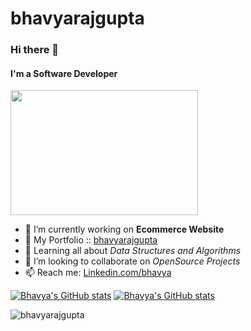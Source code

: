 ﻿# bhavyarajgupta
### Hi there 👋
#### I'm a Software Developer

<img src="https://media.giphy.com/media/bcKmIWkUMCjVm/giphy.gif" height="200px" width="300px">

- 🔭 I’m currently working on __Ecommerce Website__
- 🔭 My Portfolio :: [bhavyarajgupta](https://bhavyarajgupta.tech)
- 🌱 Learning all about *Data Structures and Algorithms*
- 👯 I’m looking to collaborate on *OpenSource Projects*
- 📫 Reach me: [Linkedin.com/bhavya](https://www.linkedin.com/in/bhavya-raj-gupta/)

[![Bhavya's GitHub stats](https://github-readme-stats.vercel.app/api?username=bhavyarajgupta&show_icons=true&count_private=true&theme=darcula&hide_border=true&hide=stars,issues,contribs&bg_color=00000000)](https://github.com/bhavyarajgupta)
[![Bhavya's GitHub stats](https://github-readme-stats.vercel.app/api/top-langs/?username=bhavyarajgupta&layout=compact&hide_border=true&theme=darcula&bg_color=00000000&langs_count=6&hide=jupyter%20notebook,tex,css,php)](https://github.com/bhavyarajgupta)


<p align="left"> <img src="https://komarev.com/ghpvc/?username=bhavyarajgupta&label=Visitors&color=brightgreen&style=flat" alt="bhavyarajgupta" /> </p>

